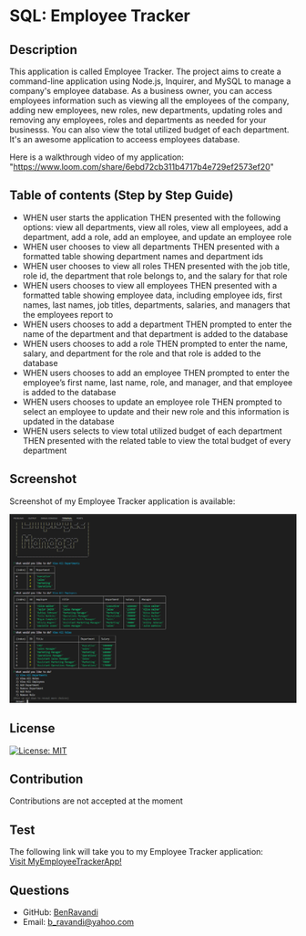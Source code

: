 
  # SQL: Employee Tracker

  ## Description
  This application is called Employee Tracker. The project aims to create a command-line application using Node.js, Inquirer, and MySQL to manage a company's employee database. As a business owner, you can access employees information such as viewing all the employees of the company, adding new employees, new roles, new departments, updating roles and removing any employees, roles and departments as needed for your businesss. You can also view the total utilized budget of each department. It's an awesome application to acceess employees database.

  Here is a walkthrough video of my application: "https://www.loom.com/share/6ebd72cb311b4717b4e729ef2573ef20"
  
  ## Table of contents (Step by Step Guide)

  - WHEN user starts the application
    THEN presented with the following options: view all departments, view all roles, view all employees, add a department, add a role, add an employee, and update an employee role
  - WHEN user chooses to view all departments
    THEN presented with a formatted table showing department names and department ids
  - WHEN user chooses to view all roles
    THEN presented with the job title, role id, the department that role belongs to, and the salary for that role
  - WHEN users chooses to view all employees
    THEN presented with a formatted table showing employee data, including employee ids, first names, last names, job titles, departments, salaries, and managers that the employees report to
  - WHEN users chooses to add a department
    THEN prompted to enter the name of the department and that department is added to the database
  - WHEN users chooses to add a role
    THEN prompted to enter the name, salary, and department for the role and that role is added to the database
  - WHEN users chooses to add an employee
    THEN prompted to enter the employee’s first name, last name, role, and manager, and that employee is added to the database
  - WHEN users chooses to update an employee role
    THEN prompted to select an employee to update and their new role and this information is updated in the database 
  - WHEN users selects to view total utilized budget of each department
    THEN presented with the related table to view the total budget of every department


  ## Screenshot
  Screenshot of my Employee Tracker application is available:

!["The Employee Tracker application".](./Assets/Screenshot%202024-04-29%20130810.png?raw=true)


  ## License
  [![License: MIT](https://img.shields.io/badge/License-MIT-yellow.svg)](https://opensource.org/licenses/MIT)

  ## Contribution
  Contributions are not accepted at the moment

  ## Test
  The following link will take you to my Employee Tracker application: <br>
 <a href="https://www.loom.com/share/6ebd72cb311b4717b4e729ef2573ef20">Visit MyEmployeeTrackerApp!</a>

  ## Questions
  - GitHub: [BenRavandi](https://github.com/BenRavandi)
  - Email: b_ravandi@yahoo.com